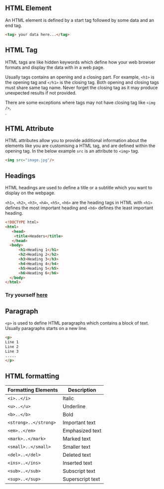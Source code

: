 ## HTML Element
An HTML element is defined by a start tag followed by some data and an end tag.

```html
<tag> your data here...</tag>
```

## HTML Tag

HTML tags are like hidden keywords which define how your web browser formats and display the data with in a web page.

Usually tags contains an opening and a closing part. For example, `<h1>` is the opening tag and `</h1>` is the closing tag. Both opening and closing tags must share same tag name. Never forget the closing tag as it may produce unexpected results if not provided.

There are some exceptions where tags may not have closing tag like `<img />`, <br/>. 

## HTML Attribute

HTML attributes allow you to provide additional information about the elements like you are customising a HTML tag, and are defined within the opening tag. In the below example `src` is an attribute to `<img>` tag.

```html
<img src="image.jpg"/>
```

## Headings

HTML headings are used to define a title or a subtitle which you want to display on the webpage.

`<h1>`, `<h2>`, `<h3>`, `<h4>`, `<h5>`, `<h6>` are the heading tags in HTML with `<h1>` defines the most important heading and `<h6>` defines the least important heading.

```html
<!DOCTYPE html>
<html>
   <head>
    <title>Headers</title>
   </head>
  <body>
      <h1>Heading 1</h1>
      <h2>Heading 2</h2>
      <h3>Heading 3</h3>
      <h4>Heading 4</h4>
      <h5>Heading 5</h5>
      <h6>Heading 6</h6>
  </body>
</html>
```
### Try yourself [here](https://onecompiler.com/html/3vvrpntf4)

## Paragraph

`<p>` is used to define HTML paragraphs which contains a block of text. Usually paragraphs starts on a new line.

```html
<p>
Line 1
Line 2
Line 3
.....
</p>
```

## HTML formatting 

|Formatting Elements|Description|
|----|----|
|`<i>..</i>`| Italic |
|`<u>..</u>`| Underline |
|`<b>..</b>`| Bold |
|`<strong>..</strong>`| Important text|
|`<em>..</em>`| Emphasized text|
|`<mark>..</mark>`| Marked text|
|`<small>..</small>`| Smaller text|
|`<del>..</del>`| Deleted text|
|`<ins>..</ins>`| Inserted text|
|`<sub>..</sub>`| Subscript text|
|`<sup>..</sup>` | Superscript text|


